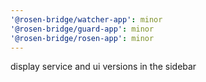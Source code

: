 ```yaml
---
'@rosen-bridge/watcher-app': minor
'@rosen-bridge/guard-app': minor
'@rosen-bridge/rosen-app': minor
---
```


display service and ui versions in the sidebar
